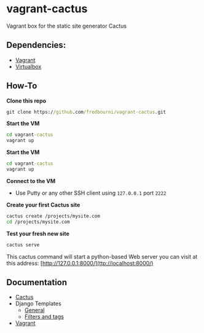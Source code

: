 # vagrant-cactus
Vagrant box for the static site generator Cactus

## Dependencies:

- [Vagrant](https://www.vagrantup.com)
- [Virtualbox](https://www.virtualbox.org)

## How-To

**Clone this repo**
```cmd
git clone https://github.com/fredbourni/vagrant-cactus.git
```
**Start the VM**
```cmd
cd vagrant-cactus
vagrant up
```
**Start the VM**
```cmd
cd vagrant-cactus
vagrant up
```

**Connect to the VM**

- Use Putty or any other SSH client using `127.0.0.1` port `2222`

**Create your first Cactus site**

```bash
cactus create /projects/mysite.com
cd /projects/mysite.com
```

**Test your fresh new site**

```bash
cactus serve
```

This cactus command will start  a python-based Web server you can visit at this address: [http://127.0.0.1:8000/](ttp://localhost:8000/)

## Documentation

- [Cactus](http://cactusformac.com/docs/)
- Django Templates
  - [General](https://docs.djangoproject.com/ja/1.9/ref/templates/language/)
  - [Filters and tags](https://docs.djangoproject.com/en/1.9/ref/templates/builtins/)
- [Vagrant](https://www.vagrantup.com/docs/)
